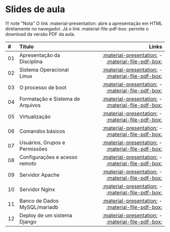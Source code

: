 # Slides de aula

!!! note "Nota"
    O link :material-presentation: abre a apresentação em HTML diretamente no navegador. Já o link :material-file-pdf-box: permite o download da versão PDF da aula.

| #   | Título                                     | Links                                                                 |
|:----|:-------------------------------------------|----------------------------------------------------------------------:|
| 01  | Apresentação da Disciplina                 | [:material-presentation:](aula01.html) - [:material-file-pdf-box:](aula01.pdf) |
| 02  | Sistema Operacional Linux                  | [:material-presentation:](aula02.html) - [:material-file-pdf-box:](aula02.pdf) |
| 03  | O processo de boot                         | [:material-presentation:](aula03.html) - [:material-file-pdf-box:](aula03.pdf) |
| 04  | Formatação e Sistema de Arquivos           | [:material-presentation:](aula04.html) - [:material-file-pdf-box:](aula04.pdf) |
| 05  | Virtualização                              | [:material-presentation:](aula05.html) - [:material-file-pdf-box:](aula05.pdf) |
| 06  | Comandos básicos                           | [:material-presentation:](aula06.html) - [:material-file-pdf-box:](aula06.pdf) |
| 07  | Usuários, Grupos e Permissões              | [:material-presentation:](aula07.html) - [:material-file-pdf-box:](aula07.pdf) |
| 08  | Configurações e acesso remoto              | [:material-presentation:](aula08.html) - [:material-file-pdf-box:](aula08.pdf) |
| 09  | Servidor Apache                            | [:material-presentation:](aula09.html) - [:material-file-pdf-box:](aula09.pdf) |
| 10  | Servidor Nginx                             | [:material-presentation:](aula10.html) - [:material-file-pdf-box:](aula10.pdf) |
| 11  | Banco de Dados MySQL/mariadb               | [:material-presentation:](aula11.html) - [:material-file-pdf-box:](aula11.pdf) |
| 12  | Deploy de um sistema Django                | [:material-presentation:](aula12.html) - [:material-file-pdf-box:](aula12.pdf) |

